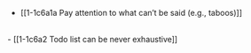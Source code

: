 - [[1-1c6a1a Pay attention to what can’t be said (e.g., taboos)]]
<br>
- [[1-1c6a2 Todo list can be never exhaustive]]
